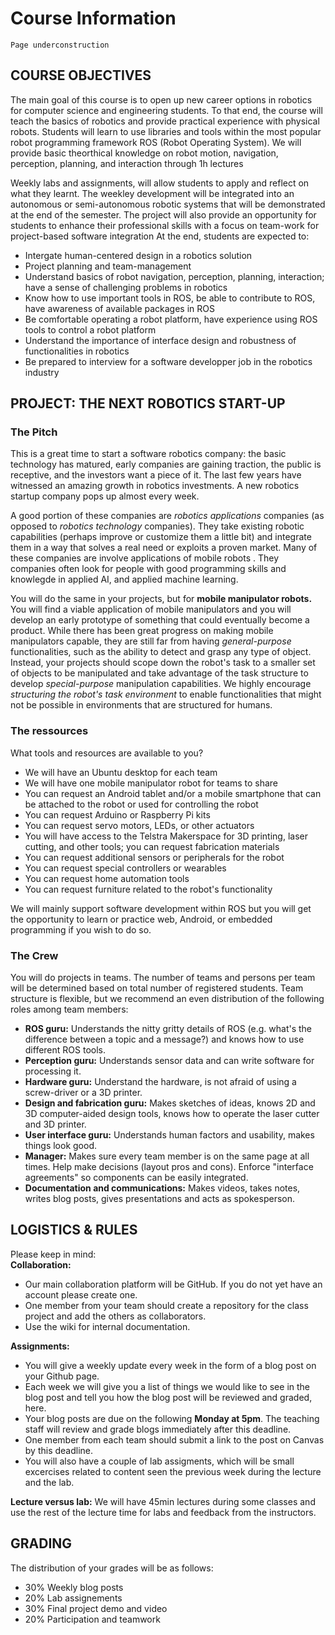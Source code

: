 # Course Information

```{admonition} Note
Page underconstruction
```

## COURSE OBJECTIVES  

The main goal of this course is to open up new career options in robotics for computer science and engineering students. To that end, the course will teach the basics of robotics and provide practical experience with physical robots.
Students will learn to use libraries and tools within the most popular robot programming framework ROS (Robot Operating System).
We will provide basic theorthical knowledge on robot motion, navigation, perception, planning, and interaction through 1h lectures

Weekly labs and assignments, will allow students to apply and reflect on what they learnt. 
The weekley development will be integrated into an autonomous or semi-autonomous robotic systems that will be demonstrated at the end of the semester.
The project will also provide an opportunity for students to enhance their professional skills with a focus on team-work for project-based software integration At the end, students are expected to:  

- Intergate human-centered design in a robotics solution
- Project planning and team-management
- Understand basics of robot navigation, perception, planning, interaction; have a sense of challenging problems in robotics  
- Know how to use important tools in ROS, be able to contribute to ROS, have awareness of available packages in ROS  
- Be comfortable operating a robot platform, have experience using ROS tools to control a robot platform  
- Understand the importance of interface design and robustness of functionalities in robotics  
- Be prepared to interview for a software developper job in the robotics industry  

## PROJECT: THE NEXT ROBOTICS START-UP  

### The Pitch 

This is a great time to start a software robotics company: the basic technology has matured, early companies are gaining traction, the public is receptive, and the investors want a piece of it. The last few years have witnessed an amazing growth in robotics investments. A new robotics startup company pops up almost every week.  

A good portion of these companies are *robotics applications* companies (as opposed to *robotics technology* companies). They take existing robotic capabilities (perhaps improve or customize them a little bit) and integrate them in a way that solves a real need or exploits a proven market. Many of these companies are involve applications of mobile robots <!-- (e.g. [Savioke](http://www.google.com/url?q=http%3A%2F%2Fwww.savioke.com%2F&sa=D&sntz=1&usg=AOvVaw3bwRnKy54PTVThkEOqBCDd), [Cobalt](https://www.google.com/url?q=https%3A%2F%2Fwww.cobaltrobotics.com%2F&sa=D&sntz=1&usg=AOvVaw2vMgEJp9Gh2PNGr_3sOQcP), [Simbe](http://www.google.com/url?q=http%3A%2F%2Fwww.simberobotics.com%2F&sa=D&sntz=1&usg=AOvVaw0E8df-WO1bb1FUzvNpMJir)) or social robots (e.g. [Jibo](https://www.google.com/url?q=https%3A%2F%2Fwww.jibo.com%2F&sa=D&sntz=1&usg=AOvVaw3lOkp4hAq_0XbnAO7g6eLp), [Aido](http://www.google.com/url?q=http%3A%2F%2Fwww.aidorobot.com%2F&sa=D&sntz=1&usg=AOvVaw3Bg7fHBkskk_eGxQeelMGQ), [Kuri](https://www.google.com/url?q=https%3A%2F%2Fwww.heykuri.com&sa=D&sntz=1&usg=AOvVaw1rK2my2H-2aIgdh8BZnxxI))-->.
They companies often look for people with good programming skills and knowlegde in applied AI, and applied machine learning.

You will do the same in your projects, but for **mobile manipulator robots.** You will find a viable application of mobile manipulators and you will develop an early prototype of something that could eventually become a product. While there has been great progress on making mobile manipulators capable, they are still far from having *general-purpose* functionalities, such as the ability to detect and grasp any type of object. Instead, your projects should scope down the robot's task to a smaller set of objects to be manipulated and take advantage of the task structure to develop *special-purpose* manipulation capabilities. We highly encourage *structuring the robot's task environment* to enable functionalities that might not be possible in environments that are structured for humans.  

### The ressources

What tools and resources are available to you?  

- We will have an Ubuntu desktop for each team  
- We will have one mobile manipulator robot for teams to share  
- You can request an Android tablet and/or a mobile smartphone that can be attached to the robot or used for controlling the robot  
- You can request Arduino or Raspberry Pi kits  
- You can request servo motors, LEDs, or other actuators  
- You will have access to the Telstra Makerspace for 3D printing, laser cutting, and other tools; you can request fabrication materials  
- You can request additional sensors or peripherals for the robot  
- You can request special controllers or wearables  
- You can request home automation tools  
- You can request furniture related to the robot's functionality  

We will mainly support software development within ROS but you will get the opportunity to learn or practice web, Android, or embedded programming if you wish to do so.  

### The Crew

You will do projects in teams. The number of teams and persons per team will be determined based on total number of registered students. Team structure is flexible, but we recommend an even distribution of the following roles among team members:  

- **ROS guru:** Understands the nitty gritty details of ROS (e.g. what's the difference between a topic and a message?) and knows how to use different ROS tools.  
- **Perception guru:** Understands sensor data and can write software for processing it.  
- **Hardware guru:** Understand the hardware, is not afraid of using a screw-driver or a 3D printer.  
- **Design and fabrication guru:** Makes sketches of ideas, knows 2D and 3D computer-aided design tools, knows how to operate the laser cutter and 3D printer.  
- **User interface guru:** Understands human factors and usability, makes things look good.  
- **Manager:** Makes sure every team member is on the same page at all times. Help make decisions (layout pros and cons). Enforce "interface agreements" so components can be easily integrated.  
- **Documentation and communications:** Makes videos, takes notes, writes blog posts, gives presentations and acts as spokesperson.

## LOGISTICS & RULES  

Please keep in mind:  
**Collaboration:**  

- Our main collaboration platform will be GitHub. If you do not yet have an account please create one.  
- One member from your team should create a repository for the class project and add the others as collaborators.  
- Use the wiki for internal documentation.  

**Assignments:**  

- You will give a weekly update every week in the form of a blog post on your Github page.  
- Each week we will give you a list of things we would like to see in the blog post and tell you how the blog post will be reviewed and graded, here.  
- Your blog posts are due on the following **Monday at 5pm**. The teaching staff will review and grade blogs immediately after this deadline.  
- One member from each team should submit a link to the post on Canvas by this deadline.  
- You will also have a couple of lab assigments, which will be small excercises related to content seen the previous week during the lecture and the lab. 

<!-- - You will have a total of 5 "grace days" for late submissions. Late posts will be reviewed the following week. If you are out of grace days, you will receive 1/2^n of the total grade, where n is the number of weeks that the post is late for.  -->

**Lecture versus lab:** We will have 45min lectures during some classes and use the rest of the lecture time for labs and feedback from the instructors.  

<!--
**Office hours:** There will be an office hour with one of the TAs once a week on Thursday afternoons. Notify the instructors if no one from your team is able to make it to the office hour. If you are having team issues or feel lost in terms of your project direction, you can schedule a team meeting with the instructor from this calendar

**Robotics news of the day:** At the beginning of Tuesday lectures at least one person will give a two-minute presentation of a robotics-related news or fun-fact. You can volunteer for this by sending the instructors a link to a news and a 1 or 2 sentence blurb about the link, which will be posted on the [course Tumblr page](http://www.google.com/url?q=http%3A%2F%2Fcse481sp17news.tumblr.com%2F&sa=D&sntz=1&usg=AOvVaw0f1nqAiYr_mX39q8-dtqSe).  

**Sharing the robot:** Six teams will need to share one robot! To make this as smooth as possible please reserve time on the [robot google calendar](https://calendar.google.com/calendar/embed?mode=week&src=cs.washington.edu_u990n37gkbs31e810jctf0ial8%40group.calendar.google.com&ctz=America/Los_Angeles) in blocks of at most 1h30m. We recommend that you use the robot simulator to test and debug your work before trying things on the physical robot.  
**E-mails:** When you email the instructor and/or the TA, please remember to include the word "CSE481" in your subject line.  
**Discussions:** Please use Canvas discussion boards for questions that might be relevant for the rest of the class.  
**Sharing the driver's seat:** All labs and assignments will be done in teams. Please make sure that the lead programmer role rotates among team members, no matter how slow you type or how little experience you have.
-->

## GRADING

The distribution of your grades will be as follows:

- 30% Weekly blog posts
- 20% Lab assignements
- 30% Final project demo and video
- 20% Participation and teamwork